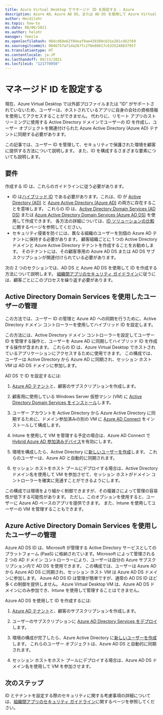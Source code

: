 ```yaml
---
title: Azure Virtual Desktop でマネージド ID を設定する - Azure
description: Azure AD、Azure AD DS、または AD DS を使用して Azure Virtual Desktop で顧客のマネージド ID を設定する方法。
author: Heidilohr
ms.topic: how-to
ms.date: 08/06/2021
ms.author: helohr
manager: femila
ms.openlocfilehash: 98dcd68e62f04eaf9ae439389cb31e281cdb2f69
ms.sourcegitcommit: 0046757af1da267fc2f0e88617c633524883795f
ms.translationtype: HT
ms.contentlocale: ja-JP
ms.lasthandoff: 08/13/2021
ms.locfileid: "121778950"
---
```

# <a name="set-up-managed-identities"></a>マネージド ID を設定する

現在、Azure Virtual Desktop では外部プロファイルまたは "ID" がサポートされていないため、ユーザーは、ホストされているアプリに自身の会社の資格情報を使用してアクセスすることができません。 代わりに、リモート アプリのストリーミングに使用する Active Directory ドメインでユーザーの ID を作成し、ユーザー オブジェクトを関連付けられた Azure Active Directory (Azure AD) テナントに同期する必要があります。

この記事では、ユーザー ID を管理して、セキュリティで保護された環境を顧客に提供する方法について説明します。 また、ID を構成するさまざまな要素についても説明します。

## <a name="requirements"></a>要件

作成する ID は、これらのガイドラインに従う必要があります。

- ID は[ハイブリッド ID](../../active-directory/hybrid/whatis-hybrid-identity.md) である必要があります。これは、ID が [Active Directory (AD)](/previous-versions/windows/it-pro/windows-server-2003/cc781408(v=ws.10)) と [Azure Active Directory (Azure AD)](../../active-directory/fundamentals/active-directory-whatis.md) の両方に存在することを意味します。 これらの ID は、[Active Directory Domain Services (AD DS)](/windows-server/identity/ad-ds/active-directory-domain-services) または [Azure Active Directory Domain Services (Azure AD DS)](https://azure.microsoft.com/services/active-directory-ds) を使用して作成できます。 各方法の詳細については、[ID ソリューションの比較](../../active-directory-domain-services/compare-identity-solutions.md)に関するページを参照してください。
- セキュリティ侵害を防ぐには、異なる組織のユーザーを別個の Azure AD テナントに保持する必要があります。 顧客組織ごとに 1 つの Active Directory ドメインと Azure Active Directory テナントを作成することをお勧めします。 そのテナントには、その顧客専用の Azure AD DS または AD DS サブスクリプションが関連付けられている必要があります。

次の 2 つのセクションでは、AD DS と Azure AD DS を使用して ID を作成する方法について説明します。 [組織間アプリのセキュリティ ガイドライン](security.md)に従うには、顧客ごとにこのプロセスを繰り返す必要があります。

## <a name="managing-users-with-active-directory-domain-services"></a>Active Directory Domain Services を使用したユーザーの管理

この方法では、ユーザー ID の管理と Azure AD への同期を行うために、Active Directory ドメイン コントローラーを使用してハイブリッド ID を設定します。

この方法には、Active Directory ドメイン コントローラーを設定してユーザー ID を管理する操作と、ユーザーを Azure AD に同期してハイブリッド ID を作成する操作が含まれます。 これらの ID は、Azure Virtual Desktop でホストされているアプリケーションにアクセスするために使用できます。 この構成では、ユーザーは Active Directory から Azure AD に同期され、セッション ホスト VM は AD DS ドメインに参加します。

AD DS で ID を設定するには:

1. [Azure AD テナント](../../active-directory/fundamentals/active-directory-access-create-new-tenant.md)と、顧客のサブスクリプションを作成します。

2. 顧客用に使用している Windows Server 仮想マシン (VM) に [Active Directory Domain Services をインストール](/windows-server/identity/ad-ds/deploy/install-active-directory-domain-services--level-100-)します。

3. ユーザー アカウントを Active Directory から Azure Active Directory に同期するために、ドメイン参加済みの別の VM に [Azure AD Connect](../../active-directory/hybrid/how-to-connect-install-roadmap.md) をインストールして構成します。

4. Intune を使用して VM を管理する予定の場合は、Azure AD Connect で [Hybrid Azure AD 参加済みデバイス](../../active-directory/devices/hybrid-azuread-join-plan.md)を有効にします。

5. 環境を構成したら、Active Directory に[新しいユーザーを作成](/previous-versions/windows/it-pro/windows-server-2003/cc755607(v=ws.10))します。 これらのユーザーは、Azure AD と自動的に同期されます。

6. セッション ホストをホスト プールにデプロイする場合は、Active Directory ドメイン名を使用して VM を参加させて、セッション ホストがドメイン コントローラーを確実に見通すことができるようにします。

この構成では環境をより細かく制御できますが、その複雑さによって管理の容易性が低下する可能性があります。 ただし、このオプションを使用すると、ユーザーに Azure AD ベースのアプリを提供できます。 また、Intune を使用してユーザーの VM を管理することもできます。

## <a name="managing-users-with-azure-active-directory-domain-services"></a>Azure Active Directory Domain Services を使用したユーザーの管理

Azure AD DS ID は、Microsoft が管理する Active Directory サービスとしてのプラットフォーム (PaaS) に格納されています。Microsoft によって管理される 2 つの AD ドメイン コントローラーにより、ユーザーは自分の Azure サブスクリプション内で AD DS を使用できます。 この構成では、ユーザーは Azure AD から Azure AD DS に同期され、セッション ホスト VM は Azure AD DS ドメインに参加します。 Azure AD DS ID は管理が簡単ですが、通常の AD DS ID ほど多くの制御を提供しません。 Azure Virtual Desktop VM は、Azure AD DS ドメインにのみ参加でき、Intune を使用して管理することはできません。

Azure AD DS を使用して ID を作成するには:

1. [Azure AD テナント](../../active-directory/fundamentals/active-directory-access-create-new-tenant.md)と、顧客のサブスクリプションを作成します。

2. ユーザーのサブスクリプションに [Azure AD Directory Services をデプロイ](../../active-directory-domain-services/tutorial-create-instance.md)します。

3. 環境の構成が完了したら、Azure Active Directory に[新しいユーザーを作成](../../active-directory/fundamentals/add-users-azure-active-directory.md)します。 これらのユーザー オブジェクトは、Azure AD DS と自動的に同期されます。

4. セッション ホストをホスト プールにデプロイする場合は、Azure AD DS ドメイン名を使用して VM を参加させます。

## <a name="next-steps"></a>次のステップ

ID とテナントを設定する際のセキュリティに関する考慮事項の詳細については、[組織間アプリのセキュリティ ガイドライン](security.md)に関するページを参照してください。
